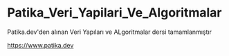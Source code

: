 # Patika_Veri_Yapilari_Ve_Algoritmalar

Patika.dev'den alınan Veri Yapıları ve ALgoritmalar dersi tamamlanmıştır

https://www.patika.dev
